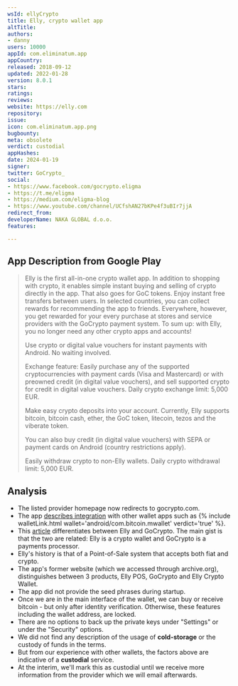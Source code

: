 ```yaml
---
wsId: ellyCrypto
title: Elly, crypto wallet app
altTitle: 
authors:
- danny
users: 10000
appId: com.eliminatum.app
appCountry: 
released: 2018-09-12
updated: 2022-01-28
version: 8.0.1
stars: 
ratings: 
reviews: 
website: https://elly.com
repository: 
issue: 
icon: com.eliminatum.app.png
bugbounty: 
meta: obsolete
verdict: custodial
appHashes: 
date: 2024-01-19
signer: 
twitter: GoCrypto_
social:
- https://www.facebook.com/gocrypto.eligma
- https://t.me/eligma
- https://medium.com/eligma-blog
- https://www.youtube.com/channel/UCfshAN27bKPe4f3uBIr7jjA
redirect_from: 
developerName: NAKA GLOBAL d.o.o.
features: 

---
```


## App Description from Google Play

> Elly is the first all-in-one crypto wallet app. In addition to shopping with crypto, it enables simple instant buying and selling of crypto directly in the app. That also goes for GoC tokens. Enjoy instant free transfers between users. In selected countries, you can collect rewards for recommending the app to friends. Everywhere, however, you get rewarded for your every purchase at stores and service providers with the GoCrypto payment system. To sum up: with Elly, you no longer need any other crypto apps and accounts!
>
> Use crypto or digital value vouchers for instant payments with Android. No waiting involved.
>
> Exchange feature: Easily purchase any of the supported cryptocurrencies with payment cards (Visa and Mastercard) or with preowned credit (in digital value vouchers), and sell supported crypto for credit in digital value vouchers. Daily crypto exchange limit: 5,000 EUR.
>
> Make easy crypto deposits into your account. Currently, Elly supports bitcoin, bitcoin cash, ether, the GoC token, litecoin, tezos and the viberate token.
>
> You can also buy credit (in digital value vouchers) with SEPA or payment cards on Android (country restrictions apply).
>
> Easily withdraw crypto to non-Elly wallets. Daily crypto withdrawal limit: 5,000 EUR.

## Analysis

- The listed provider homepage now redirects to gocrypto.com.
- The app [describes integration](https://web.gocrypto.com/hc/en-us/articles/360048704271-Can-GoCrypto-be-joined-by-all-types-of-crypto-wallets-or-are-there-any-limitations-) with other wallet apps such as {% include walletLink.html wallet='android/com.bitcoin.mwallet' verdict='true' %}.
- This [article](https://web.gocrypto.com/hc/en-us/articles/360054976031-What-is-the-difference-between-Elly-and-GoCrypto-) differentiates between Elly and GoCrypto. The main gist is that the two are related: Elly is a crypto wallet and GoCrypto is a payments processor.
- Elly's history is that of a Point-of-Sale system that accepts both fiat and crypto.
- The app's former website (which we accessed through archive.org), distinguishes between 3 products, Elly POS, GoCrypto and Elly Crypto Wallet.
- The app did not provide the seed phrases during startup.
- Once we are in the main interface of the wallet, we can buy or receive bitcoin - but only after identity verification. Otherwise, these features including the wallet address, are locked.
- There are no options to back up the private keys under "Settings" or under the "Security" options.
- We did not find any description of the usage of **cold-storage** or the custody of funds in the terms.
- But from our experience with other wallets, the factors above are indicative of a **custodial** service. 
- At the interim, we'll mark this as custodial until we receive more information from the provider which we will email afterwards.

